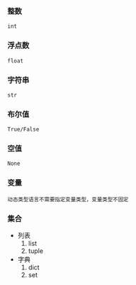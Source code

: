 ### **整数**
```
int
```

### **浮点数**
```
float
```

### **字符串**
```
str
```

### **布尔值**
```
True/False
```

### **空值**
```
None
```

### **变量**
```
动态类型语言不需要指定变量类型，变量类型不固定
```

### 集合
* 列表
  1. list
  2. tuple
* 字典
  1. dict
  2. set